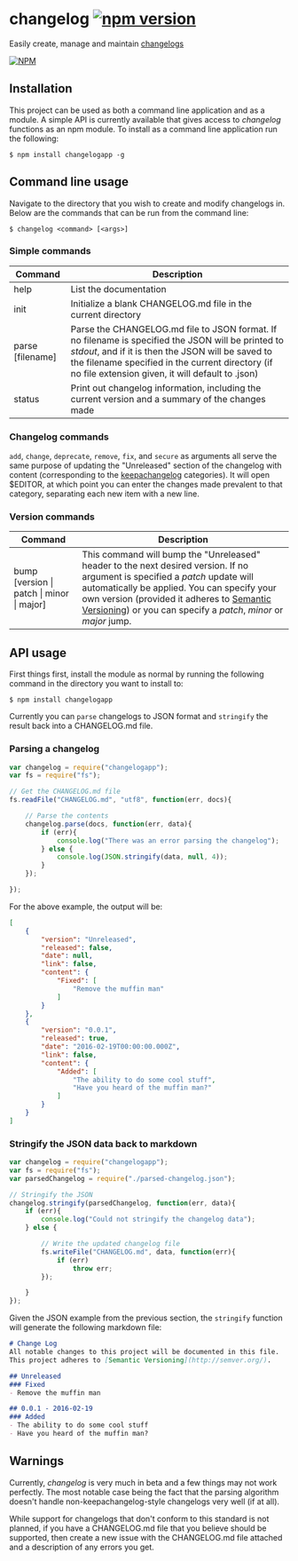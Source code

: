 # changelog [![npm version](https://badge.fury.io/js/changelogapp.svg)](https://badge.fury.io/js/changelogapp)
Easily create, manage and maintain [changelogs](keepachangelog.com)

[![NPM](https://nodei.co/npm/changelogapp.png?downloads=true&downloadRank=true&stars=true)](https://nodei.co/npm/changelogapp/)

## Installation
This project can be used as both a command line application and as a module. A simple API is currently available that gives access to _changelog_ functions as an npm module. To install as a command line application run the following:

```console
$ npm install changelogapp -g
```

## Command line usage
Navigate to the directory that you wish to create and modify changelogs in. Below are the commands that can be run from the command line:

```console
$ changelog <command> [<args>]
```

### Simple commands
| Command | Description |
|---|---|
| help | List the documentation |
| init | Initialize a blank CHANGELOG.md file in the current directory |
| parse [filename] | Parse the CHANGELOG.md file to JSON format. If no filename is specified the JSON will be printed to _stdout_, and if it is then the JSON will be saved to the filename specified in the current directory (if no file extension given, it will default to .json) |
| status | Print out changelog information, including the current version and a summary of the changes made |

### Changelog commands
`add`, `change`, `deprecate`, `remove`, `fix`, and `secure` as arguments all serve the same purpose of updating the "Unreleased" section of the changelog with content (corresponding to the [keepachangelog](keepachangelog.com) categories). It will open $EDITOR, at which point you can enter the changes made prevalent to that category, separating each new item with a new line.

### Version commands
| Command | Description |
|---|---|
| bump [version &#124; patch &#124; minor &#124; major] | This command will bump the "Unreleased" header to the next desired version. If no argument is specified a _patch_ update will automatically be applied. You can specify your own version (provided it adheres to [Semantic Versioning](http://semver.org)) or you can specify a _patch_, _minor_ or _major_ jump. |

## API usage
First things first, install the module as normal by running the following command in the directory you want to install to:

```console
$ npm install changelogapp
```
Currently you can `parse` changelogs to JSON format and `stringify` the result back into a CHANGELOG.md file.

### Parsing a changelog
```javascript
var changelog = require("changelogapp");
var fs = require("fs");

// Get the CHANGELOG.md file
fs.readFile("CHANGELOG.md", "utf8", function(err, docs){

    // Parse the contents
    changelog.parse(docs, function(err, data){
        if (err){
            console.log("There was an error parsing the changelog");
        } else {
            console.log(JSON.stringify(data, null, 4));
        }
    });

});
```

For the above example, the output will be:

```json
[
    {
        "version": "Unreleased",
        "released": false,
        "date": null,
        "link": false,
        "content": {
            "Fixed": [
                "Remove the muffin man"
            ]
        }
    },
    {
        "version": "0.0.1",
        "released": true,
        "date": "2016-02-19T00:00:00.000Z",
        "link": false,
        "content": {
            "Added": [
                "The ability to do some cool stuff",
                "Have you heard of the muffin man?"
            ]
        }
    }
]
```

### Stringify the JSON data back to markdown
```javascript
var changelog = require("changelogapp");
var fs = require("fs");
var parsedChangelog = require("./parsed-changelog.json");

// Stringify the JSON
changelog.stringify(parsedChangelog, function(err, data){
    if (err){
        console.log("Could not stringify the changelog data");
    } else {

        // Write the updated changelog file
        fs.writeFile("CHANGELOG.md", data, function(err){
            if (err)
                throw err;
        });

    }
});
```

Given the JSON example from the previous section, the `stringify` function will generate the following markdown file:

```markdown
# Change Log
All notable changes to this project will be documented in this file.
This project adheres to [Semantic Versioning](http://semver.org/).

## Unreleased
### Fixed
- Remove the muffin man

## 0.0.1 - 2016-02-19
### Added
- The ability to do some cool stuff
- Have you heard of the muffin man?

```


## Warnings
Currently, _changelog_ is very much in beta and a few things may not work perfectly. The most notable case being the fact that the parsing algorithm doesn't handle non-keepachangelog-style changelogs very well (if at all).

While support for changelogs that don't conform to this standard is not planned, if you have a CHANGELOG.md file that you believe should be supported, then create a new issue with the CHANGELOG.md file attached and a description of any errors you get.
